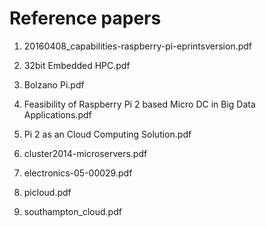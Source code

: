 # Reference papers

1. 20160408_capabilities-raspberry-pi-eprintsversion.pdf

2. 32bit Embedded HPC.pdf

3. Bolzano Pi.pdf

4. Feasibility of Raspberry Pi 2 based Micro DC in Big Data Applications.pdf

5. Pi 2 as an Cloud Computing Solution.pdf

6. cluster2014-microservers.pdf

7. electronics-05-00029.pdf

8. picloud.pdf

9. southampton_cloud.pdf